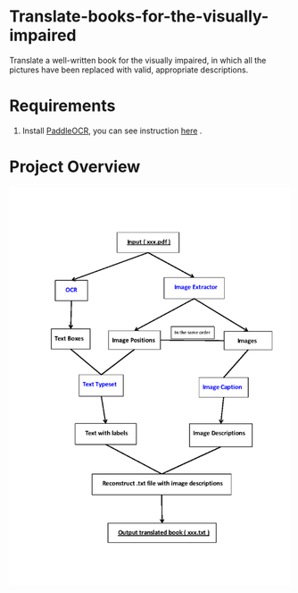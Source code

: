# Translate-books-for-the-visually-impaired
Translate a well-written book for the visually impaired, in which all the pictures have been replaced with valid, appropriate descriptions.

# Requirements
1. Install [PaddleOCR](https://github.com/PaddlePaddle/PaddleOCR), you can see instruction [here](https://github.com/PaddlePaddle/PaddleOCR/blob/release/2.6/doc/doc_ch/environment.md) .

# Project Overview
![image](https://github.com/HerocatUED/Translate-books-for-the-visually-impaired/blob/OCR-dev/Overview.png)

